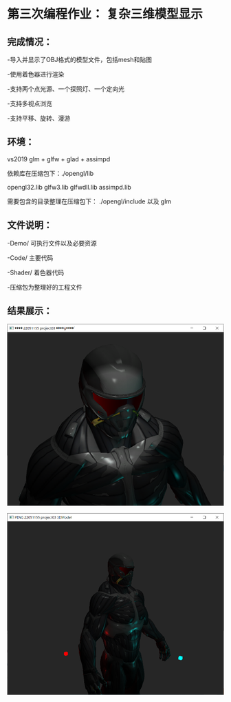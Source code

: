  第三次编程作业： 复杂三维模型显示
 =================================
 完成情况：
 --------

-导入并显示了OBJ格式的模型文件，包括mesh和贴图

-使用着色器进行渲染

-支持两个点光源、一个探照灯、一个定向光

-支持多视点浏览

-支持平移、旋转、漫游

环境：
-------

vs2019  glm + glfw + glad + assimpd

依赖库在压缩包下：./opengl/lib

opengl32.lib   glfw3.lib  glfwdll.lib assimpd.lib

需要包含的目录整理在压缩包下： ./opengl/include 以及 glm

文件说明：
---------

-Demo/ 可执行文件以及必要资源

-Code/ 主要代码 

-Shader/ 着色器代码 

-压缩包为整理好的工程文件 

结果展示：
---------
![image](https://github.com/22051155/graphics2020/blob/main/22051155%20%E5%BD%AD%E7%90%AA/Project03/Demo/img/3dModel_light.png)
 
 
![image](https://github.com/22051155/graphics2020/blob/main/22051155%20%E5%BD%AD%E7%90%AA/Project03/Demo/img/3dModel_light2.png)
